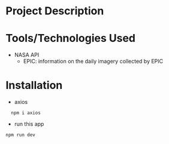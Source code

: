 # Project Description


# Tools/Technologies Used
- NASA API 
  - EPIC: information on the daily imagery collected by EPIC 

# Installation
- axios
``` 
  npm i axios
```
- run this app
```
npm run dev
```

